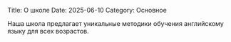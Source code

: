 Title: О школе
Date: 2025-06-10
Category: Основное

Наша школа предлагает уникальные методики обучения английскому языку для всех возрастов.